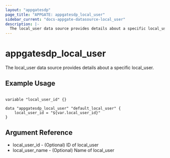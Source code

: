 ```yaml
---
layout: "appgatesdp"
page_title: "APPGATE: appgatesdp_local_user"
sidebar_current: "docs-appgate-datasource-local_user"
description: |-
  The local_user data source provides details about a specific local_user.
---
```


# appgatesdp_local_user

The local_user data source provides details about a specific local_user.


## Example Usage

```hcl

variable "local_user_id" {}

data "appgatesdp_local_user" "default_local_user" {
    local_user_id = "${var.local_user_id}"
}

```

## Argument Reference

* local_user_id - (Optional) ID of local_user
* local_user_name - (Optional) Name of local_user
